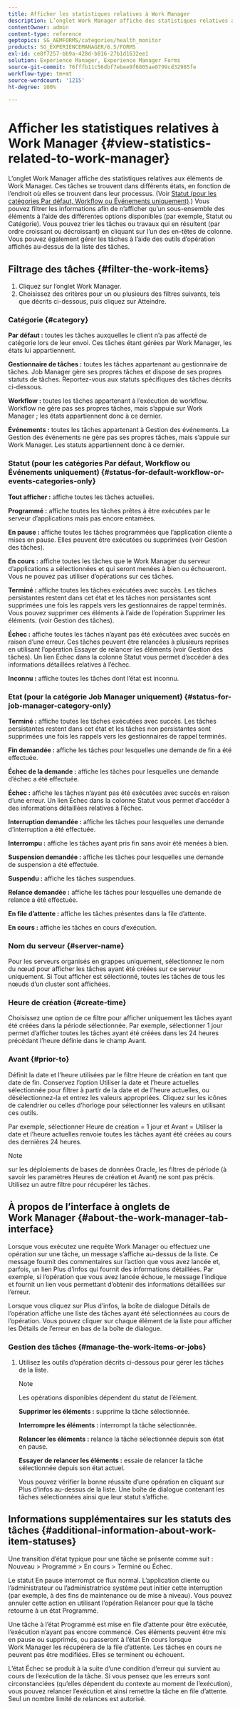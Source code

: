 ```yaml
---
title: Afficher les statistiques relatives à Work Manager
description: L’onglet Work Manager affiche des statistiques relatives aux éléments de Work Manager. Découvrez comment afficher et filtrer les tâches.
contentOwner: admin
content-type: reference
geptopics: SG_AEMFORMS/categories/health_monitor
products: SG_EXPERIENCEMANAGER/6.5/FORMS
exl-id: ce8f7257-bb9a-428d-b816-27b1d1632ee1
solution: Experience Manager, Experience Manager Forms
source-git-commit: 76fffb11c56dbf7ebee9f6805ae0799cd32985fe
workflow-type: tm+mt
source-wordcount: '1215'
ht-degree: 100%

---
```


# Afficher les statistiques relatives à Work Manager {#view-statistics-related-to-work-manager}

L’onglet Work Manager affiche des statistiques relatives aux éléments de Work Manager. Ces tâches se trouvent dans différents états, en fonction de l’endroit où elles se trouvent dans leur processus. (Voir [Statut (pour les catégories Par défaut, Workflow ou Événements uniquement)](view-statistics-related-manager.md#status-for-default-workflow-or-events-categories-only).) Vous pouvez filtrer les informations afin de n’afficher qu’un sous-ensemble des éléments à l’aide des différentes options disponibles (par exemple, Statut ou Catégorie). Vous pouvez trier les tâches ou travaux qui en résultent (par ordre croissant ou décroissant) en cliquant sur l’un des en-têtes de colonne. Vous pouvez également gérer les tâches à l’aide des outils d’opération affichés au-dessus de la liste des tâches.

## Filtrage des tâches {#filter-the-work-items}

1. Cliquez sur l’onglet Work Manager.
1. Choisissez des critères pour un ou plusieurs des filtres suivants, tels que décrits ci-dessous, puis cliquez sur Atteindre.

### Catégorie {#category}

**Par défaut :** toutes les tâches auxquelles le client n’a pas affecté de catégorie lors de leur envoi. Ces tâches étant gérées par Work Manager, les états lui appartiennent.

**Gestionnaire de tâches :** toutes les tâches appartenant au gestionnaire de tâches. Job Manager gère ses propres tâches et dispose de ses propres statuts de tâches. Reportez-vous aux statuts spécifiques des tâches décrits ci-dessous.

**Workflow :** toutes les tâches appartenant à l’exécution de workflow. Workflow ne gère pas ses propres tâches, mais s’appuie sur Work Manager ; les états appartiennent donc à ce dernier.

**Événements :** toutes les tâches appartenant à Gestion des événements. La Gestion des événements ne gère pas ses propres tâches, mais s’appuie sur Work Manager. Les statuts appartiennent donc à ce dernier.

### Statut (pour les catégories Par défaut, Workflow ou Événements uniquement) {#status-for-default-workflow-or-events-categories-only}

**Tout afficher :** affiche toutes les tâches actuelles.

**Programmé :** affiche toutes les tâches prêtes à être exécutées par le serveur d’applications mais pas encore entamées.

**En pause :** affiche toutes les tâches programmées que l’application cliente a mises en pause. Elles peuvent être exécutées ou supprimées (voir Gestion des tâches). 

**En cours :** affiche toutes les tâches que le Work Manager du serveur d’applications a sélectionnées et qui seront menées à bien ou échoueront. Vous ne pouvez pas utiliser d’opérations sur ces tâches.

**Terminé :** affiche toutes les tâches exécutées avec succès. Les tâches persistantes restent dans cet état et les tâches non persistantes sont supprimées une fois les rappels vers les gestionnaires de rappel terminés. Vous pouvez supprimer ces éléments à l’aide de l’opération Supprimer les éléments. (voir Gestion des tâches). 

**Échec :** affiche toutes les tâches n’ayant pas été exécutées avec succès en raison d’une erreur. Ces tâches peuvent être relancées à plusieurs reprises en utilisant l’opération Essayer de relancer les éléments (voir Gestion des tâches). Un lien Échec dans la colonne Statut vous permet d’accéder à des informations détaillées relatives à l’échec.

**Inconnu :** affiche toutes les tâches dont l’état est inconnu.

### Etat (pour la catégorie Job Manager uniquement) {#status-for-job-manager-category-only}

**Terminé :** affiche toutes les tâches exécutées avec succès. Les tâches persistantes restent dans cet état et les tâches non persistantes sont supprimées une fois les rappels vers les gestionnaires de rappel terminés.

**Fin demandée :** affiche les tâches pour lesquelles une demande de fin a été effectuée.

**Échec de la demande :** affiche les tâches pour lesquelles une demande d’échec a été effectuée.

**Échec :** affiche les tâches n’ayant pas été exécutées avec succès en raison d’une erreur. Un lien Échec dans la colonne Statut vous permet d’accéder à des informations détaillées relatives à l’échec.

**Interruption demandée :** affiche les tâches pour lesquelles une demande d’interruption a été effectuée.

**Interrompu :** affiche les tâches ayant pris fin sans avoir été menées à bien.

**Suspension demandée :** affiche les tâches pour lesquelles une demande de suspension a été effectuée.

**Suspendu :** affiche les tâches suspendues.

**Relance demandée :** affiche les tâches pour lesquelles une demande de relance a été effectuée.

**En file d’attente :** affiche les tâches présentes dans la file d’attente.

**En cours :** affiche les tâches en cours d’exécution.

### Nom du serveur {#server-name}

Pour les serveurs organisés en grappes uniquement, sélectionnez le nom du nœud pour afficher les tâches ayant été créées sur ce serveur uniquement. Si Tout afficher est sélectionné, toutes les tâches de tous les nœuds d’un cluster sont affichées.

### Heure de création {#create-time}

Choisissez une option de ce filtre pour afficher uniquement les tâches ayant été créées dans la période sélectionnée. Par exemple, sélectionner 1 jour permet d’afficher toutes les tâches ayant été créées dans les 24 heures précédant l’heure définie dans le champ Avant.

### Avant {#prior-to}

Définit la date et l’heure utilisées par le filtre Heure de création en tant que date de fin. Conservez l’option Utiliser la date et l’heure actuelles sélectionnée pour filtrer à partir de la date et de l’heure actuelles, ou désélectionnez-la et entrez les valeurs appropriées. Cliquez sur les icônes de calendrier ou celles d’horloge pour sélectionner les valeurs en utilisant ces outils.

Par exemple, sélectionner Heure de création = 1 jour et Avant = Utiliser la date et l’heure actuelles renvoie toutes les tâches ayant été créées au cours des dernières 24 heures.

>[!NOTE]
>
>sur les déploiements de bases de données Oracle, les filtres de période (à savoir les paramètres Heures de création et Avant) ne sont pas précis. Utilisez un autre filtre pour récupérer les tâches.

## À propos de l’interface à onglets de Work Manager {#about-the-work-manager-tab-interface}

Lorsque vous exécutez une requête Work Manager ou effectuez une opération sur une tâche, un message s’affiche au-dessus de la liste. Ce message fournit des commentaires sur l’action que vous avez lancée et, parfois, un lien Plus d’infos qui fournit des informations détaillées. Par exemple, si l’opération que vous avez lancée échoue, le message l’indique et fournit un lien vous permettant d’obtenir des informations détaillées sur l’erreur.

Lorsque vous cliquez sur Plus d’infos, la boîte de dialogue Détails de l’opération affiche une liste des tâches ayant été sélectionnées au cours de l’opération. Vous pouvez cliquer sur chaque élément de la liste pour afficher les Détails de l’erreur en bas de la boîte de dialogue.

### Gestion des tâches {#manage-the-work-items-or-jobs}

1. Utilisez les outils d’opération décrits ci-dessous pour gérer les tâches de la liste.

   >[!NOTE]
   >
   >Les opérations disponibles dépendent du statut de l’élément.

   **Supprimer les éléments :** supprime la tâche sélectionnée.

   **Interrompre les éléments :** interrompt la tâche sélectionnée.

   **Relancer les éléments :** relance la tâche sélectionnée depuis son état en pause.

   **Essayer de relancer les éléments :** essaie de relancer la tâche sélectionnée depuis son état actuel.

   Vous pouvez vérifier la bonne réussite d’une opération en cliquant sur Plus d’infos au-dessus de la liste. Une boîte de dialogue contenant les tâches sélectionnées ainsi que leur statut s’affiche.

## Informations supplémentaires sur les statuts des tâches {#additional-information-about-work-item-statuses}

Une transition d’état typique pour une tâche se présente comme suit : Nouveau > Programmé > En cours > Terminé ou Échec.

Le statut En pause interrompt ce flux normal. L’application cliente ou l’administrateur ou l’administratrice système peut initier cette interruption (par exemple, à des fins de maintenance ou de mise à niveau). Vous pouvez annuler cette action en utilisant l’opération Relancer pour que la tâche retourne à un état Programmé.

Une tâche à l’état Programmé est mise en file d’attente pour être exécutée, l’exécution n’ayant pas encore commencé. Ces éléments peuvent être mis en pause ou supprimés, ou passeront à l’état En cours lorsque Work Manager les récupérera de la file d’attente. Les tâches en cours ne peuvent pas être modifiées. Elles se terminent ou échouent.

L’état Échec se produit à la suite d’une condition d’erreur qui survient au cours de l’exécution de la tâche. Si vous pensez que les erreurs sont circonstanciées (qu’elles dépendent du contexte au moment de l’exécution), vous pouvez relancer l’exécution et ainsi remettre la tâche en file d’attente. Seul un nombre limité de relances est autorisé.
